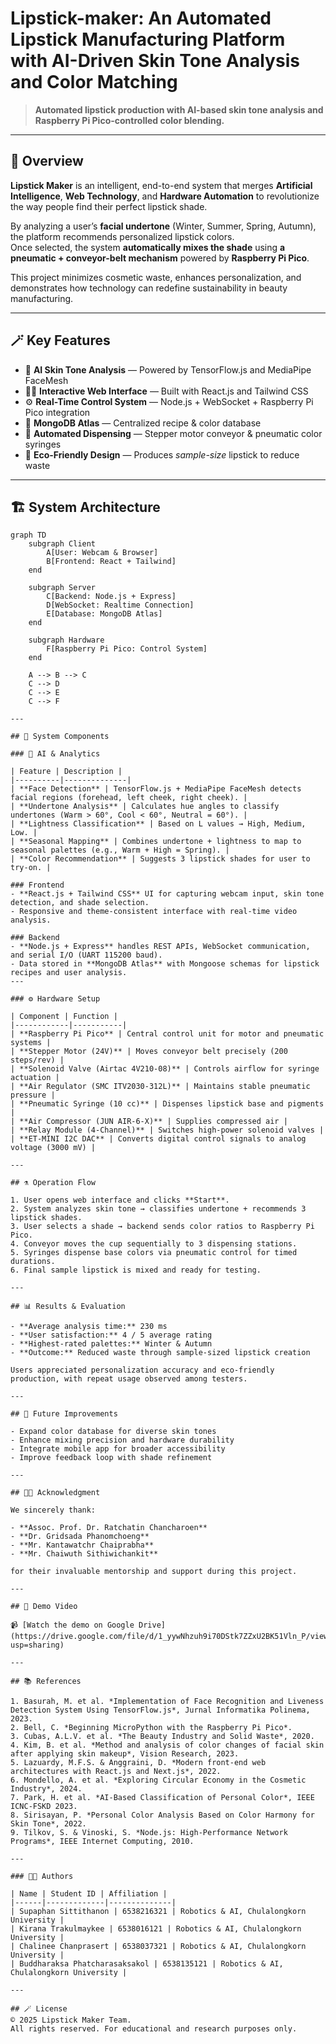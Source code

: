 # Lipstick-maker: An Automated Lipstick Manufacturing Platform with AI-Driven Skin Tone Analysis and Color Matching

> **Automated lipstick production with AI-based skin tone analysis and Raspberry Pi Pico-controlled color blending.**

---

## 🧠 Overview

**Lipstick Maker** is an intelligent, end-to-end system that merges **Artificial Intelligence**, **Web Technology**, and **Hardware Automation** to revolutionize the way people find their perfect lipstick shade.

By analyzing a user’s **facial undertone** (Winter, Summer, Spring, Autumn), the platform recommends personalized lipstick colors.  
Once selected, the system **automatically mixes the shade** using **a pneumatic + conveyor-belt mechanism** powered by **Raspberry Pi Pico**.

This project minimizes cosmetic waste, enhances personalization, and demonstrates how technology can redefine sustainability in beauty manufacturing.

---

## 🪄 Key Features

- 🎨 **AI Skin Tone Analysis** — Powered by TensorFlow.js and MediaPipe FaceMesh  
- 🧑‍💻 **Interactive Web Interface** — Built with React.js and Tailwind CSS  
- ⚙️ **Real-Time Control System** — Node.js + WebSocket + Raspberry Pi Pico integration  
- 💽 **MongoDB Atlas** — Centralized recipe & color database  
- 🧩 **Automated Dispensing** — Stepper motor conveyor & pneumatic color syringes  
- 🌿 **Eco-Friendly Design** — Produces *sample-size* lipstick to reduce waste  

---

## 🏗️ System Architecture

```mermaid
graph TD
    subgraph Client
        A[User: Webcam & Browser]
        B[Frontend: React + Tailwind]
    end

    subgraph Server
        C[Backend: Node.js + Express]
        D[WebSocket: Realtime Connection]
        E[Database: MongoDB Atlas]
    end

    subgraph Hardware
        F[Raspberry Pi Pico: Control System]
    end

    A --> B --> C
    C --> D
    C --> E
    C --> F

---

## 🧩 System Components

### 🧠 AI & Analytics

| Feature | Description |
|----------|--------------|
| **Face Detection** | TensorFlow.js + MediaPipe FaceMesh detects facial regions (forehead, left cheek, right cheek). |
| **Undertone Analysis** | Calculates hue angles to classify undertones (Warm > 60°, Cool < 60°, Neutral = 60°). |
| **Lightness Classification** | Based on L values → High, Medium, Low. |
| **Seasonal Mapping** | Combines undertone + lightness to map to seasonal palettes (e.g., Warm + High = Spring). |
| **Color Recommendation** | Suggests 3 lipstick shades for user to try-on. |

### Frontend
- **React.js + Tailwind CSS** UI for capturing webcam input, skin tone detection, and shade selection.  
- Responsive and theme-consistent interface with real-time video analysis.

### Backend
- **Node.js + Express** handles REST APIs, WebSocket communication, and serial I/O (UART 115200 baud).  
- Data stored in **MongoDB Atlas** with Mongoose schemas for lipstick recipes and user analysis.  
---

### ⚙️ Hardware Setup

| Component | Function |
|------------|-----------|
| **Raspberry Pi Pico** | Central control unit for motor and pneumatic systems |
| **Stepper Motor (24V)** | Moves conveyor belt precisely (200 steps/rev) |
| **Solenoid Valve (Airtac 4V210-08)** | Controls airflow for syringe actuation |
| **Air Regulator (SMC ITV2030-312L)** | Maintains stable pneumatic pressure |
| **Pneumatic Syringe (10 cc)** | Dispenses lipstick base and pigments |
| **Air Compressor (JUN AIR-6-X)** | Supplies compressed air |
| **Relay Module (4-Channel)** | Switches high-power solenoid valves |
| **ET-MINI I2C DAC** | Converts digital control signals to analog voltage (3000 mV) |

---

## ⚗️ Operation Flow

1. User opens web interface and clicks **Start**.  
2. System analyzes skin tone → classifies undertone + recommends 3 lipstick shades.  
3. User selects a shade → backend sends color ratios to Raspberry Pi Pico.  
4. Conveyor moves the cup sequentially to 3 dispensing stations.  
5. Syringes dispense base colors via pneumatic control for timed durations.  
6. Final sample lipstick is mixed and ready for testing.  

---

## 📊 Results & Evaluation

- **Average analysis time:** 230 ms  
- **User satisfaction:** 4 / 5 average rating  
- **Highest-rated palettes:** Winter & Autumn  
- **Outcome:** Reduced waste through sample-sized lipstick creation  

Users appreciated personalization accuracy and eco-friendly production, with repeat usage observed among testers.

---

## 🧩 Future Improvements

- Expand color database for diverse skin tones  
- Enhance mixing precision and hardware durability  
- Integrate mobile app for broader accessibility  
- Improve feedback loop with shade refinement  

---

## 🧑‍🏫 Acknowledgment

We sincerely thank:

- **Assoc. Prof. Dr. Ratchatin Chancharoen**  
- **Dr. Gridsada Phanomchoeng**  
- **Mr. Kantawatchr Chaiprabha**  
- **Mr. Chaiwuth Sithiwichankit**

for their invaluable mentorship and support during this project.

---

## 🎥 Demo Video

📹 [Watch the demo on Google Drive](https://drive.google.com/file/d/1_yywNhzuh9i70DStk7ZZxU2BK51Vln_P/view?usp=sharing)

---

## 📚 References

1. Basurah, M. et al. *Implementation of Face Recognition and Liveness Detection System Using TensorFlow.js*, Jurnal Informatika Polinema, 2023.  
2. Bell, C. *Beginning MicroPython with the Raspberry Pi Pico*.  
3. Cubas, A.L.V. et al. *The Beauty Industry and Solid Waste*, 2020.  
4. Kim, B. et al. *Method and analysis of color changes of facial skin after applying skin makeup*, Vision Research, 2023.  
5. Lazuardy, M.F.S. & Anggraini, D. *Modern front-end web architectures with React.js and Next.js*, 2022.  
6. Mondello, A. et al. *Exploring Circular Economy in the Cosmetic Industry*, 2024.  
7. Park, H. et al. *AI-Based Classification of Personal Color*, IEEE ICNC-FSKD 2023.  
8. Sirisayan, P. *Personal Color Analysis Based on Color Harmony for Skin Tone*, 2022.  
9. Tilkov, S. & Vinoski, S. *Node.js: High-Performance Network Programs*, IEEE Internet Computing, 2010.

---

### 🧑‍🔬 Authors

| Name | Student ID | Affiliation |
|------|-------------|--------------|
| Supaphan Sittithanon | 6538216321 | Robotics & AI, Chulalongkorn University |
| Kirana Trakulmaykee | 6538016121 | Robotics & AI, Chulalongkorn University |
| Chalinee Chanprasert | 6538037321 | Robotics & AI, Chulalongkorn University |
| Buddharaksa Phatcharasaksakol | 6538135121 | Robotics & AI, Chulalongkorn University |

---

## 🪄 License
© 2025 Lipstick Maker Team.  
All rights reserved. For educational and research purposes only.
